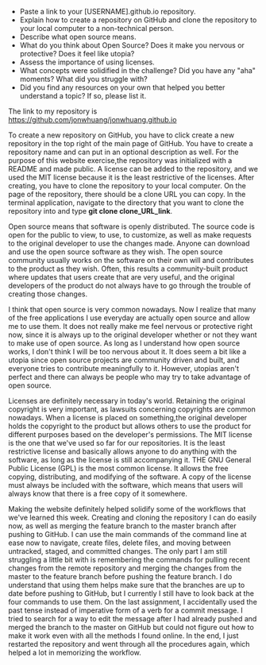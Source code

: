 * Paste a link to your [USERNAME].github.io repository.
* Explain how to create a repository on GitHub and clone the repository to your local computer to a non-technical person.
* Describe what open source means.
* What do you think about Open Source? Does it make you nervous or protective? Does it feel like utopia?
* Assess the importance of using licenses.
* What concepts were solidified in the challenge? Did you have any "aha" moments? What did you struggle with?
* Did you find any resources on your own that helped you better understand a topic? If so, please list it.

The link to my repository is https://github.com/jonwhuang/jonwhuang.github.io

To create a new repository on GitHub, you have to click create a new repository in the top right of the main page of GitHub. You have to create a repository name and can put in an optional description as well. For the purpose of this website exercise,the repository was initialized with a README and made public. A license can be added to the repository, and we used the MIT license because it is the least restrictive of the licenses. After creating, you have to clone the repository to your local computer. On the page of the repository, there should be a clone URL you can copy. In the terminal application, navigate to the directory that you want to clone the repository into and type **git clone clone_URL_link**.

Open source means that software is openly distributed. The source code is open for the public to view, to use, to customize, as well as make requests to the original developer to use the changes made. Anyone can download and use the open source software as they wish. The open source community usually works on the software on their own will and contributes to the product as they wish. Often, this results a community-built product where updates that users create that are very useful, and the original developers of the product do not always have to go through the trouble of creating those changes.

I think that open source is very common nowadays. Now I realize that many of the free applications I use everyday are actually open source and allow me to use them. It does not really make me feel nervous or protective right now, since it is always up to the original developer whether or not they want to make use of open source. As long as I understand how open source works, I don't think I will be too nervous about it. It does seem a bit like a utopia since open source projects are community driven and built, and everyone tries to contribute meaningfully to it. However, utopias aren't perfect and there can always be people who may try to take advantage of open source.

Licenses are definitely necessary in today's world. Retaining the original copyright is very important, as lawsuits concerning copyrights are common nowadays. When a license is placed on something,the original developer holds the copyright to the product but allows others to use the product for different purposes based on the developer's permissions. The MIT license is the one that we've used so far for our repositories. It is the least restrictive license and basically allows anyone to do anything with the software, as long as the license is still accompanying it. THE GNU General Public License (GPL) is the most common license. It allows the free copying, distributing, and modifying of the software. A copy of the license must always be included with the software, which means that users will always know that there is a free copy of it somewhere.

Making the website definitely helped solidify some of the workflows that we've learned this week. Creating and cloning the repository I can do easily now, as well as merging the feature branch to the master branch after pushing to GitHub. I can use the main commands of the command line at ease now to navigate, create files, delete files, and moving between untracked, staged, and committed changes. The only part I am still struggling a little bit with is remembering the commands for pulling recent changes from the remote repository and merging the changes from the master to the feature branch before pushing the feature branch. I do understand that using them helps make sure that the branches are up to date before pushing to GitHub, but I currently I still have to look back at the four commands to use them. On the last assignment, I accidentally used the past tense instead of imperative form of a verb for a commit message. I tried to search for a way to edit the message after I had already pushed and merged the branch to the master on GitHub but could not figure out how to make it work even with all the methods I found online. In the end, I just restarted the repository and went through all the procedures again, which helped a lot in memorizing the workflow.